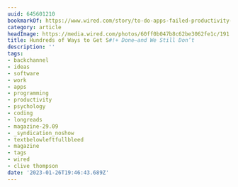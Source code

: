 ```yaml
---
uuid: 645601210
bookmarkOf: https://www.wired.com/story/to-do-apps-failed-productivity-tools/
category: article
headImage: https://media.wired.com/photos/60ff0b047b8c62be3062fe1c/191:100/w_1280,c_limit/wired%20to%20do%20app%20main%20art%20online.png
title: Hundreds of Ways to Get S#!+ Done—and We Still Don’t
description: ''
tags:
- backchannel
- ideas
- software
- work
- apps
- programming
- productivity
- psychology
- coding
- longreads
- magazine-29.09
- _syndication_noshow
- textbelowleftfullbleed
- magazine
- tags
- wired
- clive thompson
date: '2023-01-26T19:46:43.689Z'
---
```



